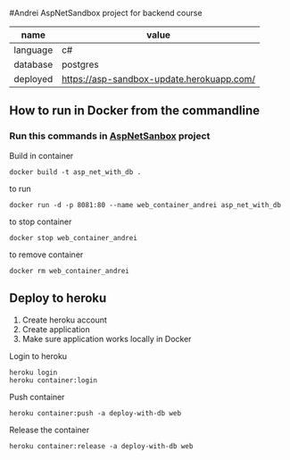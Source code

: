 ﻿#Andrei AspNetSandbox project for backend course

name | value
--- | ---
language | c#
database | postgres
deployed | https://asp-sandbox-update.herokuapp.com/

## How to run in Docker from the commandline

### Run this commands in [AspNetSanbox](AspNetSandbox) project

Build in container
```
docker build -t asp_net_with_db .
```

to run

```
docker run -d -p 8081:80 --name web_container_andrei asp_net_with_db
```

to stop container
```
docker stop web_container_andrei
```

to remove container
```
docker rm web_container_andrei
```

## Deploy to heroku

1. Create heroku account
2. Create application
3. Make sure application works locally in Docker


Login to heroku
```
heroku login
heroku container:login
```

Push container
```
heroku container:push -a deploy-with-db web
```

Release the container
```
heroku container:release -a deploy-with-db web
```